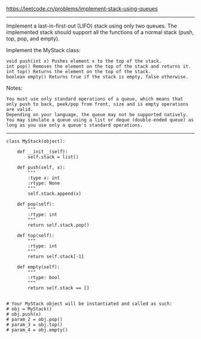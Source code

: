 https://leetcode.cn/problems/implement-stack-using-queues
***
Implement a last-in-first-out (LIFO) stack using only two queues. The implemented stack should support all the functions of a normal stack (push, top, pop, and empty).

Implement the MyStack class:
```
void push(int x) Pushes element x to the top of the stack.
int pop() Removes the element on the top of the stack and returns it.
int top() Returns the element on the top of the stack.
boolean empty() Returns true if the stack is empty, false otherwise.
```
Notes:
```
You must use only standard operations of a queue, which means that only push to back, peek/pop from front, size and is empty operations are valid.
Depending on your language, the queue may not be supported natively. You may simulate a queue using a list or deque (double-ended queue) as long as you use only a queue's standard operations.
```
***
```
class MyStack(object):

    def __init__(self):
        self.stack = list()

    def push(self, x):
        """
        :type x: int
        :rtype: None
        """
        self.stack.append(x)

    def pop(self):
        """
        :rtype: int
        """
        return self.stack.pop()

    def top(self):
        """
        :rtype: int
        """
        return self.stack[-1]

    def empty(self):
        """
        :rtype: bool
        """
        return self.stack == []


# Your MyStack object will be instantiated and called as such:
# obj = MyStack()
# obj.push(x)
# param_2 = obj.pop()
# param_3 = obj.top()
# param_4 = obj.empty()
